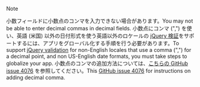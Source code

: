 > [!NOTE]
> <span data-ttu-id="a0f8b-101">小数フィールドに小数点のコンマを入力できない場合があります。</span><span class="sxs-lookup"><span data-stu-id="a0f8b-101">You may not be able to enter decimal commas in decimal fields.</span></span> <span data-ttu-id="a0f8b-102">小数点にコンマ (",") を使い、英語 (米国) 以外の日付形式を使う英語以外のロケールの [jQuery 検証](https://jqueryvalidation.org/)をサポートするには、アプリをグローバル化する手順を行う必要があります。</span><span class="sxs-lookup"><span data-stu-id="a0f8b-102">To support [jQuery validation](https://jqueryvalidation.org/) for non-English locales that use a comma (",") for a decimal point, and non US-English date formats, you must take steps to globalize your app.</span></span> <span data-ttu-id="a0f8b-103">小数点のコンマの追加方法については、[こちらの GitHub issue 4076](https://github.com/aspnet/Docs/issues/4076#issuecomment-326590420) を参照してください。</span><span class="sxs-lookup"><span data-stu-id="a0f8b-103">This [GitHub issue 4076](https://github.com/aspnet/Docs/issues/4076#issuecomment-326590420) for instructions on adding decimal comma.</span></span>